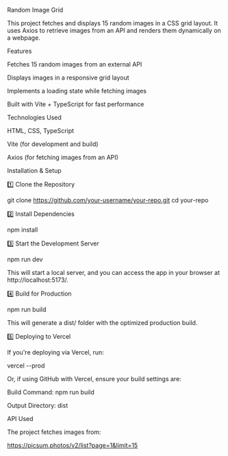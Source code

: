 Random Image Grid

This project fetches and displays 15 random images in a CSS grid layout. It uses Axios to retrieve images from an API and renders them dynamically on a webpage.

Features

Fetches 15 random images from an external API

Displays images in a responsive grid layout

Implements a loading state while fetching images

Built with Vite + TypeScript for fast performance

Technologies Used

HTML, CSS, TypeScript

Vite (for development and build)

Axios (for fetching images from an API)

Installation & Setup

1️⃣ Clone the Repository

git clone https://github.com/your-username/your-repo.git
cd your-repo

2️⃣ Install Dependencies

npm install

3️⃣ Start the Development Server

npm run dev

This will start a local server, and you can access the app in your browser at http://localhost:5173/.

4️⃣ Build for Production

npm run build

This will generate a dist/ folder with the optimized production build.

5️⃣ Deploying to Vercel

If you're deploying via Vercel, run:

vercel --prod

Or, if using GitHub with Vercel, ensure your build settings are:

Build Command: npm run build

Output Directory: dist

API Used

The project fetches images from:

https://picsum.photos/v2/list?page=1&limit=15
